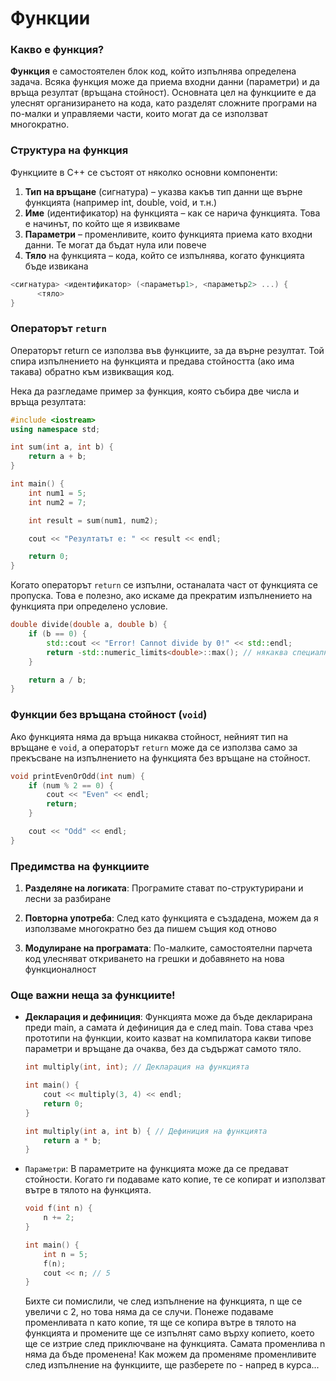 # Функции

### Какво е функция?

**Функция** е самостоятелен блок код, който изпълнява определена задача. Всяка функция може да приема входни данни (параметри) и да връща резултат (връщана стойност). Основната цел на функциите е да улеснят организирането на кода, като разделят сложните програми на по-малки и управляеми части, които могат да се използват многократно.

### Структура на функция

Функциите в C++ се състоят от няколко основни компоненти:

1. **Тип на връщане** (сигнатура) – указва какъв тип данни ще върне функцията (например int, double, void, и т.н.)
2. **Име** (идентификатор) на функцията – как се нарича функцията. Това е начинът, по който ще я извикваме
3. **Параметри** – променливите, които функцията приема като входни данни. Те могат да бъдат нула или повече
4. **Тяло** на функцията – кода, който се изпълнява, когато функцията бъде извикана

```cpp
<сигнатура> <идентификатор> (<параметър1>, <параметър2> ...) {
      <тяло>
}
```

### Операторът `return`

Операторът return се използва във функциите, за да върне резултат. Той спира изпълнението на функцията и предава стойността (ако има такава) обратно към извикващия код.

Нека да разгледаме пример за функция, която събира две числа и връща резултата:

```cpp
#include <iostream>
using namespace std;

int sum(int a, int b) {
    return a + b;
}

int main() {
    int num1 = 5;
    int num2 = 7;

    int result = sum(num1, num2);

    cout << "Резултатът е: " << result << endl;

    return 0;
}
```

Когато операторът `return` се изпълни, останалата част от функцията се пропуска. Това е полезно, ако искаме да прекратим изпълнението на функцията при определено условие.

```cpp
double divide(double a, double b) {
    if (b == 0) {
        std::cout << "Error! Cannot divide by 0!" << std::endl;
        return -std::numeric_limits<double>::max(); // някаква специална стойност за грешка
    }

    return a / b;
}
```

### Функции без връщана стойност (`void`)

Ако функцията няма да връща никаква стойност, нейният тип на връщане е `void`, а операторът `return` може да се използва само за прекъсване на изпълнението на функцията без връщане на стойност.

```cpp
void printEvenOrOdd(int num) {
    if (num % 2 == 0) {
        cout << "Even" << endl;
        return;
    }

    cout << "Odd" << endl;
}
```

### Предимства на функциите

1. **Разделяне на логиката**: Програмите стават по-структурирани и лесни за разбиране

2. **Повторна употреба**: След като функцията е създадена, можем да я използваме многократно без да пишем същия код отново

3. **Модулиране на програмата**: По-малките, самостоятелни парчета код улесняват откриването на грешки и добавянето на нова функционалност

### Още важни неща за функциите!

- **Декларация и дефиниция**: Функцията може да бъде декларирана преди main, а самата ѝ дефиниция да е след main. Това става чрез прототипи на функции, които казват на компилатора какви типове параметри и връщане да очаква, без да съдържат самото тяло.

  ```cpp
  int multiply(int, int); // Декларация на функцията

  int main() {
      cout << multiply(3, 4) << endl;
      return 0;
  }

  int multiply(int a, int b) { // Дефиниция на функцията
      return a * b;
  }
  ```

- `Параметри`: В параметрите на функцията може да се предават стойности. Когато ги подаваме като копие, те се копират и използват вътре в тялото на функцията.

  ```cpp
  void f(int n) {
      n += 2;
  }

  int main() {
      int n = 5;
      f(n);
      cout << n; // 5
  }
  ```

  Бихте си помислили, че след изпълнение на функцията, n ще се увеличи с 2, но това няма да се случи. Понеже подаваме променливата n като копие, тя ще се копира вътре в тялото на функцията и промените ще се изпълнят само върху копието, което ще се изтрие след приключване на функцията. Самата променлива n няма да бъде променена! Как можем да променяме променливите след изпълнение на функциите, ще разберете по - напред в курса...
